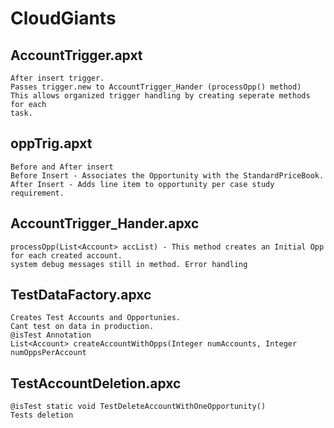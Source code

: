 # CloudGiants

## AccountTrigger.apxt
```
After insert trigger.
Passes trigger.new to AccountTrigger_Hander (processOpp() method)
This allows organized trigger handling by creating seperate methods for each 
task.
```

## oppTrig.apxt
```
Before and After insert
Before Insert - Associates the Opportunity with the StandardPriceBook.
After Insert - Adds line item to opportunity per case study requirement.
```

## AccountTrigger_Hander.apxc
```
processOpp(List<Account> accList) - This method creates an Initial Opp for each created account. 
system debug messages still in method. Error handling
```

## TestDataFactory.apxc
```
Creates Test Accounts and Opportunies.
Cant test on data in production. 
@isTest Annotation
List<Account> createAccountWithOpps(Integer numAccounts, Integer numOppsPerAccount
```

## TestAccountDeletion.apxc
```
@isTest static void TestDeleteAccountWithOneOpportunity()
Tests deletion
```

